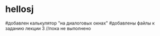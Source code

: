 # hellosj
#добавлен калькулятор "на диалоговых окнах"
#добавлены файлы к заданию лекции 3 //пока не выполнено
